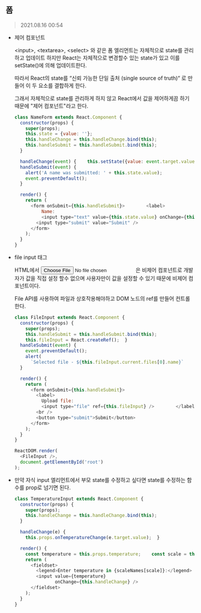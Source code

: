 ## 폼

> 2021.08.16 	00:54



- 제어 컴포넌트

  \<input\>, \<textarea\>, \<select\> 와 같은 폼 엘리먼트는 자체적으로 state를 관리하고 업데이트 하지만 React는 자체적으로 변경할수 있는 state가 있고 이를 setState()에 의해 업데이트한다.

  따라서 React의 state를  “신뢰 가능한 단일 출처 (single source of truth)“ 로 만들어 이 두 요소를 결합하게 한다.

  그래서 자체적으로 state를 관리하게 하지 않고 React에서 값을 제어하게끔 하기 때문에 "제어 컴포넌트"라고 한다.

  ```javascript
  class NameForm extends React.Component {
    constructor(props) {
      super(props);
      this.state = {value: ''};
      this.handleChange = this.handleChange.bind(this);
      this.handleSubmit = this.handleSubmit.bind(this);
    }
  
    handleChange(event) {    this.setState({value: event.target.value});  }
    handleSubmit(event) {
      alert('A name was submitted: ' + this.state.value);
      event.preventDefault();
    }
  
    render() {
      return (
        <form onSubmit={this.handleSubmit}>        <label>
            Name:
            <input type="text" value={this.state.value} onChange={this.handleChange} />        </label>
          <input type="submit" value="Submit" />
        </form>
      );
    }
  }
  ```

- file input 태그

  HTML에서 <input type="file">은 비제어 컴포넌트로  개발자가 값을 직접 설정 할수 없으며 사용자만이 값을 설정할 수 있기 때문에 비제어 컴포넌트이다.

  File API를 사용하여 파일과 상호작용해야하고 DOM 노드의 ref를 만들어 컨트롤 한다.

  ```javascript
  class FileInput extends React.Component {
    constructor(props) {
      super(props);
      this.handleSubmit = this.handleSubmit.bind(this);
      this.fileInput = React.createRef();  }
    handleSubmit(event) {
      event.preventDefault();
      alert(
        `Selected file - ${this.fileInput.current.files[0].name}`    );
    }
  
    render() {
      return (
        <form onSubmit={this.handleSubmit}>
          <label>
            Upload file:
            <input type="file" ref={this.fileInput} />        </label>
          <br />
          <button type="submit">Submit</button>
        </form>
      );
    }
  }
  
  ReactDOM.render(
    <FileInput />,
    document.getElementById('root')
  );
  ```

- 만약 자식 input 엘리먼트에서 부모 state를 수정하고 싶다면 state를 수정하는 함수를 prop로 넘기면 된다.

  ```javascript
  class TemperatureInput extends React.Component {
    constructor(props) {
      super(props);
      this.handleChange = this.handleChange.bind(this);
    }
  
    handleChange(e) {
      this.props.onTemperatureChange(e.target.value);  }
  
    render() {
      const temperature = this.props.temperature;    const scale = this.props.scale;
      return (
        <fieldset>
          <legend>Enter temperature in {scaleNames[scale]}:</legend>
          <input value={temperature}
                 onChange={this.handleChange} />
        </fieldset>
      );
    }
  }
  ```

